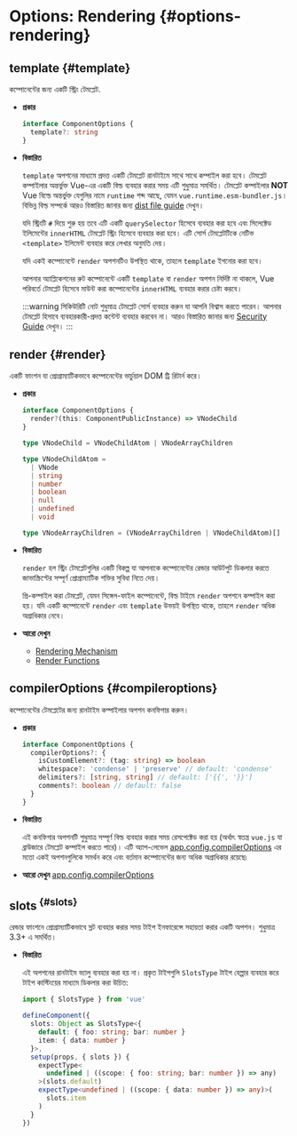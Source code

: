 # Options: Rendering {#options-rendering}

## template {#template}

কম্পোনেন্টের জন্য একটি স্ট্রিং টেমপ্লেট.

- **প্রকার**

  ```ts
  interface ComponentOptions {
    template?: string
  }
  ```

- **বিস্তারিত**

  `template` অপশনের মাধ্যমে প্রদত্ত একটি টেমপ্লেট রানটাইমে সাথে সাথে  কম্পাইল করা হবে। টেমপ্লেট কম্পাইলার অন্তর্ভুক্ত Vue-এর একটি বিল্ড ব্যবহার করার সময় এটি শুধুমাত্র সমর্থিত। টেমপ্লেট কম্পাইলার **NOT** Vue বিল্ডে অন্তর্ভুক্ত যেগুলির নামে `runtime` শব্দ আছে, যেমন `vue.runtime.esm-bundler.js`। বিভিন্ন বিল্ড সম্পর্কে আরও বিস্তারিত জানার জন্য [dist file guide](https://github.com/vuejs/core/tree/main/packages/vue#which-dist-file-to-use) দেখুন।

  যদি স্ট্রিংটি `#` দিয়ে শুরু হয় তবে এটি একটি `querySelector` হিসেবে ব্যবহার করা হবে এবং সিলেক্টেড ইলিমেন্টের `innerHTML` টেমপ্লেট স্ট্রিং হিসেবে ব্যবহার করা হবে। এটি সোর্স টেমপ্লেটটিকে নেটিভ `<template>` ইলিমেন্ট ব্যবহার করে লেখার অনুমতি দেয়।

  যদি একই কম্পোনেন্টে `render` অপশনটিও উপস্থিত থাকে, তাহলে `template` ইগনোর করা হবে।

  আপনার অ্যাপ্লিকেশনের রুট কম্পোনেন্টে একটি `template` বা `render` অপশন নির্দিষ্ট না থাকলে, Vue পরিবর্তে টেমপ্লেট হিসেবে মাউন্ট করা কম্পোনেন্টের `innerHTML` ব্যবহার করার চেষ্টা করবে।

  :::warning সিকিউরিটি নোট
  শুধুমাত্র টেমপ্লেট সোর্স ব্যবহার করুন যা আপনি বিশ্বাস করতে পারেন। আপনার টেমপ্লেট হিসাবে ব্যবহারকারী-প্রদত্ত কন্টেন্ট ব্যবহার করবেন না। আরও বিস্তারিত জানার জন্য [Security Guide](/guide/best-practices/security#rule-no-1-never-use-non-trusted-templates) দেখুন।
  :::

## render {#render}

একটি ফাংশন যা প্রোগ্রাম্যাটিকভাবে কম্পোনেন্টের ভার্চুয়াল DOM ট্রি রিটার্ন করে।

- **প্রকার**

  ```ts
  interface ComponentOptions {
    render?(this: ComponentPublicInstance) => VNodeChild
  }

  type VNodeChild = VNodeChildAtom | VNodeArrayChildren

  type VNodeChildAtom =
    | VNode
    | string
    | number
    | boolean
    | null
    | undefined
    | void

  type VNodeArrayChildren = (VNodeArrayChildren | VNodeChildAtom)[]
  ```

- **বিস্তারিত**

  `render` হল স্ট্রিং টেমপ্লেটগুলির একটি বিকল্প যা আপনাকে কম্পোনেন্টের রেন্ডার আউটপুট ডিকলার করতে জাভাস্ক্রিপ্টের সম্পূর্ণ প্রোগ্রাম্যাটিক শক্তির সুবিধা নিতে দেয়।

  প্রি-কম্পাইল করা টেমপ্লেট, যেমন সিঙ্গেল-ফাইল কম্পোনেন্টে, বিল্ড টাইমে `render` অপশনে কম্পাইল করা হয়। যদি একটি কম্পোনেন্টে `render` এবং `template` উভয়ই উপস্থিত থাকে, তাহলে `render` অধিক অগ্রাধিকার নেবে।

- **আরো দেখুন**
  - [Rendering Mechanism](/guide/extras/rendering-mechanism)
  - [Render Functions](/guide/extras/render-function)

## compilerOptions {#compileroptions}

কম্পোনেন্টের টেমপ্লেটের জন্য রানটাইম কম্পাইলার অপশন কনফিগার করুন।

- **প্রকার**

  ```ts
  interface ComponentOptions {
    compilerOptions?: {
      isCustomElement?: (tag: string) => boolean
      whitespace?: 'condense' | 'preserve' // default: 'condense'
      delimiters?: [string, string] // default: ['{{', '}}']
      comments?: boolean // default: false
    }
  }
  ```

- **বিস্তারিত**

  এই কনফিগার অপশনটি শুধুমাত্র সম্পূর্ণ বিল্ড ব্যবহার করার সময় রেসপেক্টেড করা হয় (অর্থাৎ স্বতন্ত্র `vue.js` যা ব্রাউজারে টেমপ্লেট কম্পাইল করতে পারে)। এটি অ্যাপ-লেভেল [app.config.compilerOptions](/api/application#app-config-compileroptions) এর মতো একই অপশনগুলিকে সমর্থন করে এবং বর্তমান কম্পোনেন্টের জন্য অধিক অগ্রাধিকার রয়েছে৷

- **আরো দেখুন** [app.config.compilerOptions](/api/application#app-config-compileroptions)

## slots<sup class="vt-badge ts"/> {#slots}

রেন্ডার ফাংশনে প্রোগ্রাম্যাটিকভাবে স্লট ব্যবহার করার সময় টাইপ ইনফারেন্সে সহায়তা করার একটি অপশন। শুধুমাত্র 3.3+ এ সমর্থিত।

- **বিস্তারিত**

  এই অপশনের রানটাইম ভ্যালু ব্যবহার করা হয় না। প্রকৃত টাইপগুলি `SlotsType` টাইপ হেল্পার ব্যবহার করে টাইপ কাস্টিংয়ের মাধ্যমে ডিকলার করা উচিত:

  ```ts
  import { SlotsType } from 'vue'

  defineComponent({
    slots: Object as SlotsType<{
      default: { foo: string; bar: number }
      item: { data: number }
    }>,
    setup(props, { slots }) {
      expectType<
        undefined | ((scope: { foo: string; bar: number }) => any)
      >(slots.default)
      expectType<undefined | ((scope: { data: number }) => any)>(
        slots.item
      )
    }
  })
  ```
